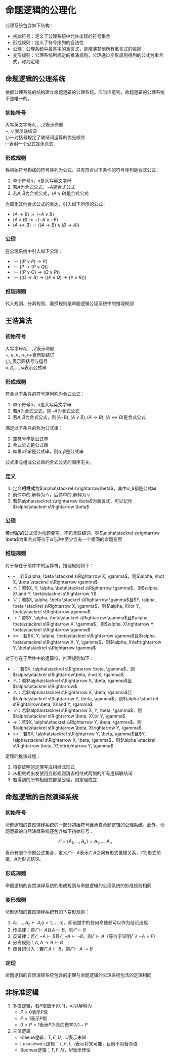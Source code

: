 # 命题逻辑的公理化

公理系统包含如下结构：

* 初始符号：定义了公理系统中允许出现的符号集合
* 形成规则：定义了符号序列的合法性
* 公理：公理系统中最基本的重言式，是推演其他所有重言式的依据
* 变形规则：公理系统所规定的推演规则，公理通过变形规则得到的公式为重言式，称为定理

## 命题逻辑的公理系统

依据公理系统的结构建立命题逻辑的公理系统。应当注意到，命题逻辑的公理系统不是唯一的。

### 初始符号

大写英文字母$A,\dots ,Z$表示命题  
$\lnot, \lor$表示联结词  
$(, )$一对括号规定了联结词运算的优先顺序  
$\vdash$表明一个公式是永真式

### 形成规则

称初始符号构成的符号序列为公式，只有符合以下条件的符号序列是合式公式：

1. 单个符号$\pi$，$\pi$是大写英文字母
2. 若$A$为合式公式，$\lnot A$是合式公式
3. 若$A, B$为合式公式，$(A\lor B)$是合式公式

为简化其他合式公式的表达，引入如下所示的公式：

* $(A\rightarrow B):= (\lnot A\lor B)$
* $(A\land B):= \lnot (\lnot A\lor \lnot B)$
* $(A\leftrightarrow B):= ((A\rightarrow B)\land (B\rightarrow A))$

### 公理

在公理系统中引入如下公理：

* $\vdash ((P\lor P)\rightarrow P)$
* $\vdash (P\rightarrow (P\lor Q))$
* $\vdash ((P\lor Q) \rightarrow (Q\lor P))$
* $\vdash ((Q\rightarrow R)\rightarrow ((P\lor Q)\rightarrow (P\lor R)))$

### 推理规则

代入规则、分离规则、置换规则是命题逻辑公理系统中的推理规则

## 王浩算法

### 初始符号

大写字母$A, \dots, Z$表示命题  
$\lnot, \land, \lor, \rightarrow, \leftrightarrow$表示联结词  
$(, ), ,$表示圆括号与逗号  
$\alpha, \beta, \dots, \omega$表示公式串

### 形成规则

符合以下条件的符号序列称为合式公式：

1. 单个符号$\pi$，$\pi$是大写英文字母
2. 若$A$为合式公式，则$\lnot A$为合式公式
3. 若$A, B$为合式公式，则$(A\lnot B), (A\lor B), (A\rightarrow B), (A\leftrightarrow B)$是合式公式

满足以下条件的称为公式串：

1. 空符号串是公式串
2. 合式公式是公式串
3. 如果$\alpha$和$\beta$是公式串，则$\alpha, \beta$是公式串

公式串与组成公式串的合式公式的顺序无关。

### 定义

1. 定义**相继式**为$\alpha\stackrel s\rightarrow\beta$，其中$\alpha, \beta$都是公式串
2. 前件中的$,$解释为$\land$，后件中的$,$解释为$\lor$
3. 若$\alpha\stackrel s\rightarrow \beta$为重言式，可以记作$\alpha\stackrel s\Rightarrow \beta$

### 公理

若$\alpha$和$\beta$的公式仅为命题变项，不包含联结词，则$\alpha\stackrel s\rightarrow \beta$为重言式等价于$\alpha$与$\beta$中至少含有一个相同的命题变项

### 推理规则

对于存在于前件中的运算符，推理规则如下：

* $\lnot$：若$\alpha, \beta \stackrel s\Rightarrow X, \gamma$，则$\alpha, \lnot X, \beta \stackrel x\Rightarrow \gamma$
* $\land$：若$X, Y, \alpha, \beta\stackrel s\Rightarrow \gamma$，则$\alpha, X\land Y, \beta\stackrel s\Rightarrow Y$
* $\lor$：若$X, \alpha, \beta \stackrel s\Rightarrow \gamma$且$Y, \alpha, \beta \stackrel s\Rightarrow X, \gamma$，则$\alpha, X\lor Y, \beta\stackrel s\Rightarrow \gamma$
* $\rightarrow$：若$Y, \alpha, \beta\stackrel s\Rightarrow \gamma$且$\alpha, \beta\stackrel s\Rightarrow X, \gamma$，则$\alpha, X\rightarrow Y, \beta\stackrel s\Rightarrow \gamma$
* $\leftrightarrow$：若$X, Y, \alpha, \beta\stackrel s\Rightarrow \gamma$且$\alpha, \beta\stackrel s\Rightarrow X, Y, \gamma$，则$\alpha, X\leftrightarrow Y, \beta\stackrel s\Rightarrow \gamma$

对于存在于后件中的运算符，推理规则如下：

* $\lnot$：若$X, \alpha\stackrel s\Rightarrow \beta, \gamma$，则$\alpha\stackrel s\Rightarrow\beta, \lnot X, \gamma$
* $\land$：若$\alpha\stackrel s\Rightarrow X, \beta, \gamma$且$\alpha\stackrel s\Rightarrow$
* $\land$：若$\alpha\stackrel s\Rightarrow X, \beta, \gamma$且$\alpha\stackrel s\Rightarrow Y, \beta, \gamma$，则$\alpha \stackrel s\Rightarrow\beta, X\land Y, \gamma$
* $\lor$：若$\alpha\stackrel s\Rightarrow X, Y, \beta, \gamma$，则$\alpha\stackrel s\Rightarrow \beta, X\lor Y, \gamma$
* $\rightarrow$：若$X, \alpha\stackrel s\Rightarrow Y, \beta, \gamma$，则$\alpha\stackrel s\Rightarrow \beta, X\rightarrow Y, \gamma$
* $\leftrightarrow$：若$X, \alpha\stackrel s\Rightarrow Y, \beta, \gamma$且$Y, \alpha\stackrel s\Rightarrow X, \beta, \gamma$，则$\alpha \stackrel s\Rightarrow \beta, X\leftrightarrow Y, \gamma$

定理的推演过程：

1. 将要证明的定理写成相继式形式
2. 从相继式出发使用变形规则消去相继式两侧的所有逻辑联结词
3. 若得到的所有相继式都是公理，则定理成立

## 命题逻辑的自然演绎系统

### 初始符号

命题逻辑的自然演绎系统的一部分初始符号继承自命题逻辑的公理系统。此外，命题逻辑的自然演绎系统还包含如下初始符号：

$$
\varGamma = \{A_1, \dots, A_n\}=A_1, \dots, A_n
$$

表示有限个命题公式集合，定义$\varGamma \vdash A$表示$\varGamma, A$之间有形式推理关系，$\varGamma$为形式前提，$A$为形式结论。

### 形成规则

命题逻辑的自然演绎系统的形成规则与命题逻辑的公理系统的形成规则相同

### 变形规则

命题逻辑的自然演绎系统有如下变形规则：

1. $A_1, \dots, A_n\vdash A_i(i=1, \dots, n)$，即前提中的任何命题都可以作为结论出现
2. 传递律：若$\varGamma \vdash A$且$A\vdash B$，则$\varGamma\vdash B$
3. 反证律：若$\varGamma, \lnot A\vdash B$且$\varGamma, \lnot A\vdash \lnot B$，则$\varGamma \vdash A$（等价于证明$\varGamma \land \lnot A=F$）
4. 分离规则：$A, A\rightarrow B\vdash B$
5. 蕴含词引入：若$\varGamma, A\vdash B$，则$\varGamma\vdash A\rightarrow B$

### 定理

命题逻辑的自然演绎系统包含的定理与命题逻辑的公理系统包含的定理相同

## 非标准逻辑

1. 多值逻辑，若$P$取值于$[0,1]$，可以解释为
    * $P=0$表示$P$真
    * $P=1$表示$P$假
    * $0<P<1$表示$P$为真的概率为$1-P$ 
2. 三值逻辑
    * Kleene逻辑：$T, F, U$，$U$表示未知
    * Lukasiewicz逻辑：$T, F, I$，$I$表示将来可能，目前不具备真值
    * Bochvar逻辑：$T, F, M$，$M$表示悖论